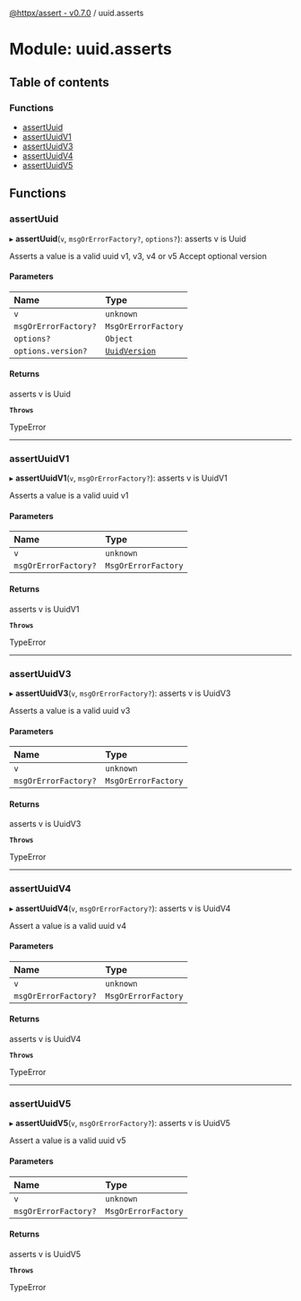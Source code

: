 [@httpx/assert - v0.7.0](../README.md) / uuid.asserts

# Module: uuid.asserts

## Table of contents

### Functions

- [assertUuid](uuid_asserts.md#assertuuid)
- [assertUuidV1](uuid_asserts.md#assertuuidv1)
- [assertUuidV3](uuid_asserts.md#assertuuidv3)
- [assertUuidV4](uuid_asserts.md#assertuuidv4)
- [assertUuidV5](uuid_asserts.md#assertuuidv5)

## Functions

### assertUuid

▸ **assertUuid**(`v`, `msgOrErrorFactory?`, `options?`): asserts v is Uuid

Asserts a value is a valid uuid v1, v3, v4 or v5
Accept optional version

#### Parameters

| Name | Type |
| :------ | :------ |
| `v` | `unknown` |
| `msgOrErrorFactory?` | `MsgOrErrorFactory` |
| `options?` | `Object` |
| `options.version?` | [`UuidVersion`](uuid_types.md#uuidversion) |

#### Returns

asserts v is Uuid

**`Throws`**

TypeError

___

### assertUuidV1

▸ **assertUuidV1**(`v`, `msgOrErrorFactory?`): asserts v is UuidV1

Asserts a value is a valid uuid v1

#### Parameters

| Name | Type |
| :------ | :------ |
| `v` | `unknown` |
| `msgOrErrorFactory?` | `MsgOrErrorFactory` |

#### Returns

asserts v is UuidV1

**`Throws`**

TypeError

___

### assertUuidV3

▸ **assertUuidV3**(`v`, `msgOrErrorFactory?`): asserts v is UuidV3

Asserts a value is a valid uuid v3

#### Parameters

| Name | Type |
| :------ | :------ |
| `v` | `unknown` |
| `msgOrErrorFactory?` | `MsgOrErrorFactory` |

#### Returns

asserts v is UuidV3

**`Throws`**

TypeError

___

### assertUuidV4

▸ **assertUuidV4**(`v`, `msgOrErrorFactory?`): asserts v is UuidV4

Assert a value is a valid uuid v4

#### Parameters

| Name | Type |
| :------ | :------ |
| `v` | `unknown` |
| `msgOrErrorFactory?` | `MsgOrErrorFactory` |

#### Returns

asserts v is UuidV4

**`Throws`**

TypeError

___

### assertUuidV5

▸ **assertUuidV5**(`v`, `msgOrErrorFactory?`): asserts v is UuidV5

Assert a value is a valid uuid v5

#### Parameters

| Name | Type |
| :------ | :------ |
| `v` | `unknown` |
| `msgOrErrorFactory?` | `MsgOrErrorFactory` |

#### Returns

asserts v is UuidV5

**`Throws`**

TypeError
